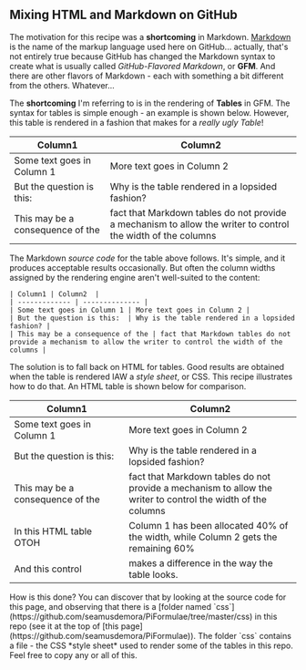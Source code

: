 ## Mixing HTML and Markdown on GitHub

The motivation for this recipe was a **shortcoming** in Markdown. [Markdown](https://daringfireball.net/projects/markdown/) is the name of the markup language used here on GitHub... actually, that's not entirely true because GitHub has changed the Markdown syntax to create what is usually called *GitHub-Flavored Markdown*, or **GFM**. And there are other flavors of Markdown - each with something a bit different from the others. Whatever...

The **shortcoming** I'm referring to is in the rendering of **Tables** in GFM. The syntax for tables is simple enough - an example is shown below. However, this table is rendered in a fashion that makes for a *really ugly Table*! 

| Column1                    | Column2                    |
| -------------------------- | -------------------------- |
| Some text goes in Column 1 | More text goes in Column 2 |
| But the question is this: | Why is the table rendered in a lopsided fashion? |
| This may be a consequence of the | fact that Markdown tables do not provide a mechanism to allow the writer to control the width of the columns |

The Markdown *source code* for the table above follows. It's simple, and it produces acceptable results occasionally. But often the column widths assigned by the rendering engine aren't well-suited to the content: 
```
| Column1 | Column2  |
| ------------- | -------------- |
| Some text goes in Column 1 | More text goes in Column 2 |
| But the question is this:  | Why is the table rendered in a lopsided fashion? |
| This may be a consequence of the | fact that Markdown tables do not provide a mechanism to allow the writer to control the width of the columns |
```

The solution is to fall back on HTML for tables. Good results are obtained when the table is rendered IAW a *style sheet*, or CSS. This recipe illustrates how to do that. An HTML table is shown below for comparison.

<table class="minimalistBlack">
<thead>
<tr>
<th width="40%">Column1</th>
<th width="60%">Column2</th>
</tr>
</thead>
<tbody>
<tr>
<td>Some text goes in Column 1</td>
<td>More text goes in Column 2</td>
</tr>
<tr>
<td>But the question is this:</td>
<td>Why is the table rendered in a lopsided fashion?</td>
</tr>
<tr>
<td>This may be a consequence of the</td>
<td>fact that Markdown tables do not provide a mechanism to allow the writer to control the width of the columns</td>
</tr>
<tr>
<td>In this HTML table OTOH</td>
<td>Column 1 has been allocated 40% of the width, while Column 2 gets the remaining 60%</td>
</tr>
<tr>
<td>And this control</td>
<td>makes a difference in the way the table looks.</td>
</tr>
</tbody>
</table>
How is this done? You can discover that by looking at the source code for this page, and observing that there is a [folder named `css`](https://github.com/seamusdemora/PiFormulae/tree/master/css) in this repo (see it at the top of [this page](https://github.com/seamusdemora/PiFormulae)). The folder `css` contains a file -  the CSS *style sheet* used to render some of the tables in this repo. Feel free to copy any or all of this. 


